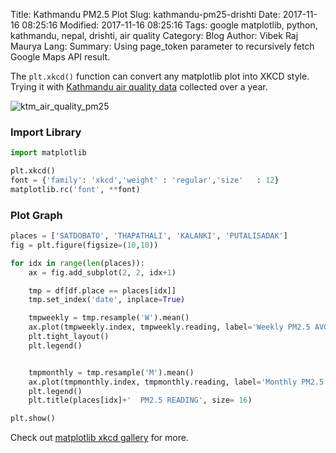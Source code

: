 Title: Kathmandu PM2.5 Plot
Slug: kathmandu-pm25-drishti
Date: 2017-11-16 08:25:16
Modified: 2017-11-16 08:25:16
Tags: google matplotlib, python, kathmandu, nepal, drishti, air quality
Category: Blog
Author: Vibek Raj Maurya
Lang: 
Summary: Using page_token parameter to recursively fetch Google Maps API result.

The `plt.xkcd()` function can convert any matplotlib plot into XKCD style. Trying it with [Kathmandu air quality data](https://github.com/rvibek/drishti) collected over a year.

![ktm_air_quality_pm25](http://res.cloudinary.com/rvibek-com-np/image/upload/v1510877205/ktm_air_quality_pm25_gukcmg.png)

### Import Library

```python
import matplotlib

plt.xkcd()
font = {'family': 'xkcd','weight' : 'regular','size'   : 12}
matplotlib.rc('font', **font)
```



### Plot Graph

```python
places = ['SATDOBATO', 'THAPATHALI', 'KALANKI', 'PUTALISADAK']
fig = plt.figure(figsize=(10,10))

for idx in range(len(places)):
    ax = fig.add_subplot(2, 2, idx+1)

    tmp = df[df.place == places[idx]]
    tmp.set_index('date', inplace=True)

    tmpweekly = tmp.resample('W').mean()
    ax.plot(tmpweekly.index, tmpweekly.reading, label='Weekly PM2.5 AVG')
    plt.tight_layout()
    plt.legend()


    tmpmonthly = tmp.resample('M').mean()
    ax.plot(tmpmonthly.index, tmpmonthly.reading, label='Monthly PM2.5 AVG')
    plt.legend()
    plt.title(places[idx]+'  PM2.5 READING', size= 16)

plt.show()
```


Check out [matplotlib xkcd gallery](https://matplotlib.org/xkcd/examples/showcase/xkcd.html) for more.

